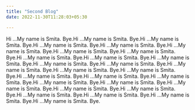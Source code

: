 ```yaml
---
title: "Second Blog"
date: 2022-11-30T11:28:03+05:30

---
```



Hi ...My name is Smita. Bye.Hi ...My name is Smita. Bye.Hi ...My name is Smita. Bye.Hi ...My name is Smita. Bye.Hi ...My name is Smita. Bye.Hi ...My name is Smita. Bye.Hi ...My name is Smita. Bye.Hi ...My name is Smita. Bye.Hi ...My name is Smita. Bye.Hi ...My name is Smita. Bye.Hi ...My name is Smita. Bye.Hi ...My name is Smita. Bye.Hi ...My name is Smita. Bye.Hi ...My name is Smita. Bye.Hi ...My name is Smita. Bye.Hi ...My name is Smita. Bye.Hi ...My name is Smita. Bye.Hi ...My name is Smita. Bye.Hi ...My name is Smita. Bye.Hi ...My name is Smita. Bye.Hi ...My name is Smita. Bye.Hi ...My name is Smita. Bye.Hi ...My name is Smita. Bye.Hi ...My name is Smita. Bye.Hi ...My name is Smita. Bye.Hi ...My name is Smita. Bye.Hi ...My name is Smita. Bye.Hi ...My name is Smita. Bye.
